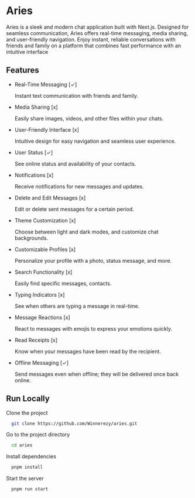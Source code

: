 
# Aries

Aries is a sleek and modern chat application built with Next.js. Designed for seamless communication, Aries offers real-time messaging, media sharing, and user-friendly navigation. Enjoy instant, reliable conversations with friends and family on a platform that combines fast performance with an intuitive interface
## Features
- Real-Time Messaging [✓]

    Instant text communication with friends and family.

- Media Sharing [x]

    Easily share images, videos, and other files within your chats.

- User-Friendly Interface [x]

    Intuitive design for easy navigation and seamless user experience.

- User Status [✓]

    See online status and availability of your contacts.

- Notifications [x]

    Receive notifications for new messages and updates.

- Delete and Edit Messages [x]

    Edit or delete sent messages for a certain period.

- Theme Customization [x]

    Choose between light and dark modes, and customize chat backgrounds.

- Customizable Profiles [x]

    Personalize your profile with a photo, status message, and more.

- Search Functionality [x]

    Easily find specific messages, contacts.

- Typing Indicators [x]

    See when others are typing a message in real-time.

- Message Reactions [x]

    React to messages with emojis to express your emotions quickly.

- Read Receipts [x]

    Know when your messages have been read by the recipient.

- Offline Messaging [✓]

    Send messages even when offline; they will be delivered once back online.
## Run Locally

Clone the project

```bash
  git clone https://github.com/Winnerezy/aries.git
```

Go to the project directory

```bash
  cd aries
```

Install dependencies

```bash
  pnpm install
```

Start the server

```bash
  pnpm run start
```

